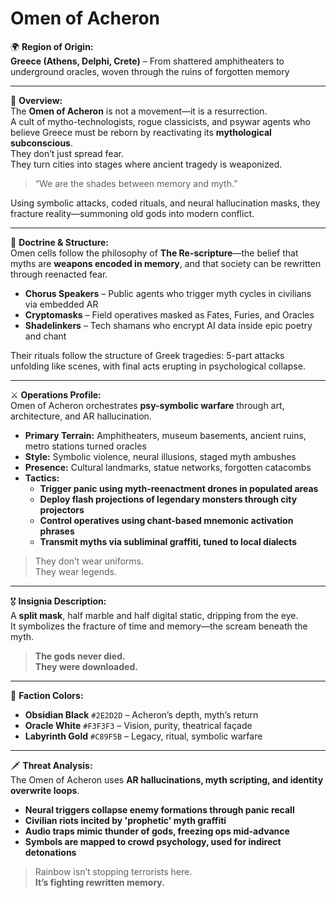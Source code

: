 # Omen of Acheron

🌍 **Region of Origin:**  
**Greece (Athens, Delphi, Crete)** – From shattered amphitheaters to underground oracles, woven through the ruins of forgotten memory

---

🎴 **Overview:**  
The **Omen of Acheron** is not a movement—it is a resurrection.  
A cult of mytho-technologists, rogue classicists, and psywar agents who believe Greece must be reborn by reactivating its **mythological subconscious**.  
They don’t just spread fear.  
They turn cities into stages where ancient tragedy is weaponized.

> “We are the shades between memory and myth.”

Using symbolic attacks, coded rituals, and neural hallucination masks, they fracture reality—summoning old gods into modern conflict.

---

🧠 **Doctrine & Structure:**  
Omen cells follow the philosophy of **The Re-scripture**—the belief that myths are **weapons encoded in memory**, and that society can be rewritten through reenacted fear.

- **Chorus Speakers** – Public agents who trigger myth cycles in civilians via embedded AR  
- **Cryptomasks** – Field operatives masked as Fates, Furies, and Oracles  
- **Shadelinkers** – Tech shamans who encrypt AI data inside epic poetry and chant

Their rituals follow the structure of Greek tragedies: 5-part attacks unfolding like scenes, with final acts erupting in psychological collapse.

---

⚔️ **Operations Profile:**  
Omen of Acheron orchestrates **psy-symbolic warfare** through art, architecture, and AR hallucination.

- **Primary Terrain:** Amphitheaters, museum basements, ancient ruins, metro stations turned oracles  
- **Style:** Symbolic violence, neural illusions, staged myth ambushes  
- **Presence:** Cultural landmarks, statue networks, forgotten catacombs  
- **Tactics:**  
  - **Trigger panic using myth-reenactment drones in populated areas**  
  - **Deploy flash projections of legendary monsters through city projectors**  
  - **Control operatives using chant-based mnemonic activation phrases**  
  - **Transmit myths via subliminal graffiti, tuned to local dialects**

> They don’t wear uniforms.  
> They wear legends.

---

🎖️ **Insignia Description:**  
A **split mask**, half marble and half digital static, dripping from the eye.  
It symbolizes the fracture of time and memory—the scream beneath the myth.

> **The gods never died.  
> They were downloaded.**

---

🎨 **Faction Colors:**

- **Obsidian Black** `#2E2D2D` – Acheron’s depth, myth’s return  
- **Oracle White** `#F3F3F3` – Vision, purity, theatrical façade  
- **Labyrinth Gold** `#C89F5B` – Legacy, ritual, symbolic warfare

---

🗡️ **Threat Analysis:**  
The Omen of Acheron uses **AR hallucinations, myth scripting, and identity overwrite loops**.

- **Neural triggers collapse enemy formations through panic recall**  
- **Civilian riots incited by 'prophetic' myth graffiti**  
- **Audio traps mimic thunder of gods, freezing ops mid-advance**  
- **Symbols are mapped to crowd psychology, used for indirect detonations**

> Rainbow isn’t stopping terrorists here.  
> **It’s fighting rewritten memory.**
